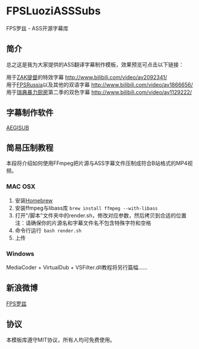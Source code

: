 # FPSLuoziASSSubs
FPS罗兹 - ASS开源字幕库

## 简介
总之这是我为大家提供的ASS翻译字幕制作模板，效果预览可点击以下链接：

用于<a href="https://www.youtube.com/user/KyokoProStudios" target="_blank">ZAK提督</a>的特效字幕 http://www.bilibili.com/video/av2092341/ <br /> 
用于<a href="https://www.youtube.com/user/fpsrussia" target="_blank">FPSRussia</a>以及其他的双语字幕 http://www.bilibili.com/video/av1866656/  <br /> 
用于<a href="https://www.youtube.com/user/SwedishMealTime/" target="_blank">瑞典暴力厨房</a>第二季的双色字幕 http://www.bilibili.com/video/av1129222/ <br /> 

## 字幕制作软件
<a href="http://www.aegisub.org/" target="_blank">AEGISUB</a> 

## 简易压制教程
本段将介绍如何使用FFmpeg把片源与ASS字幕文件压制成符合B站格式的MP4视频。

### MAC OSX
1. 安装[Homebrew](http://brew.sh/)
2. 安装ffmpeg与libass库 `brew install ffmpeg --with-libass`
3. 打开"/脚本"文件夹中的render.sh，修改对应参数，然后拷贝到合适的位置 注：请确保你的片源名和字幕文件名不包含特殊字符和空格
4. 命令行运行`` bash render.sh``
5. 上传

### Windows
MediaCoder + VirtualDub + VSFilter.dll教程将另行篇幅……


## 新浪微博
<a href="http://www.weibo.com/fpsluozi/" target="_blank">FPS罗兹</a>

## 协议
本模板库遵守MIT协议，所有人均可免费使用。